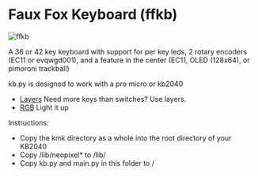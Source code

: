 # Faux Fox Keyboard (ffkb)

![ffkb](https://github.com/sadekbaroudi/ffkb)

A 36 or 42 key keyboard with support for per key leds, 2 rotary encoders (EC11 or evqwgd001), and a feature in the center (EC11, OLED (128x64), or pimoroni trackball)

kb.py is designed to work with a pro micro or kb2040 

- [Layers](https://github.com/KMKfw/kmk_firmware/tree/master/docs/layers.md) Need more keys than switches? Use layers.
- [RGB](https://github.com/KMKfw/kmk_firmware/tree/master/docs/rgb.md) Light it up

Instructions:
* Copy the kmk directory as a whole into the root directory of your KB2040
* Copy <gitroot>/lib/neopixel* to <usbroot>/lib/
* Copy kb.py and main.py in this folder to <usbroot>/